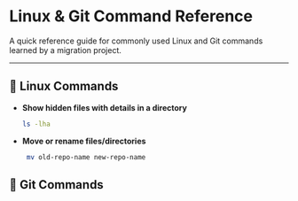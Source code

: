 # Linux & Git Command Reference

A quick reference guide for commonly used Linux and Git commands learned by a migration project. 

---

## 📂 Linux Commands

- **Show hidden files with details in a directory**  
  ```bash
  ls -lha
  ```
- **Move or rename files/directories**
   ```bash
    mv old-repo-name new-repo-name
    ```
 ## 🌱 Git Commands
